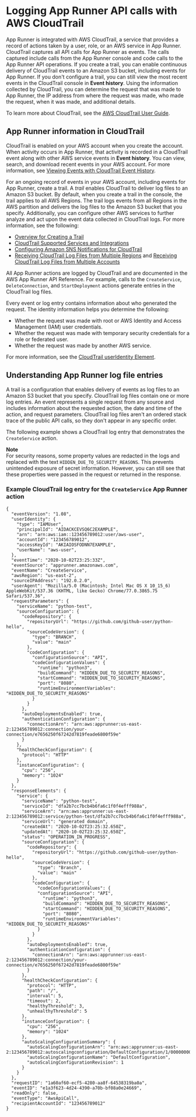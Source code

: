 # Logging App Runner API calls with AWS CloudTrail<a name="monitor-ct"></a>

App Runner is integrated with AWS CloudTrail, a service that provides a record of actions taken by a user, role, or an AWS service in App Runner\. CloudTrail captures all API calls for App Runner as events\. The calls captured include calls from the App Runner console and code calls to the App Runner API operations\. If you create a trail, you can enable continuous delivery of CloudTrail events to an Amazon S3 bucket, including events for App Runner\. If you don't configure a trail, you can still view the most recent events in the CloudTrail console in **Event history**\. Using the information collected by CloudTrail, you can determine the request that was made to App Runner, the IP address from where the request was made, who made the request, when it was made, and additional details\. 

To learn more about CloudTrail, see the [AWS CloudTrail User Guide](https://docs.aws.amazon.com/awscloudtrail/latest/userguide/)\.

## App Runner information in CloudTrail<a name="apprunner-info-in-cloudtrail"></a>

CloudTrail is enabled on your AWS account when you create the account\. When activity occurs in App Runner, that activity is recorded in a CloudTrail event along with other AWS service events in **Event history**\. You can view, search, and download recent events in your AWS account\. For more information, see [Viewing Events with CloudTrail Event History](https://docs.aws.amazon.com/awscloudtrail/latest/userguide/view-cloudtrail-events.html)\. 

For an ongoing record of events in your AWS account, including events for App Runner, create a trail\. A *trail* enables CloudTrail to deliver log files to an Amazon S3 bucket\. By default, when you create a trail in the console, the trail applies to all AWS Regions\. The trail logs events from all Regions in the AWS partition and delivers the log files to the Amazon S3 bucket that you specify\. Additionally, you can configure other AWS services to further analyze and act upon the event data collected in CloudTrail logs\. For more information, see the following: 
+ [Overview for Creating a Trail](https://docs.aws.amazon.com/awscloudtrail/latest/userguide/cloudtrail-create-and-update-a-trail.html)
+ [CloudTrail Supported Services and Integrations](https://docs.aws.amazon.com/awscloudtrail/latest/userguide/cloudtrail-aws-service-specific-topics.html#cloudtrail-aws-service-specific-topics-integrations)
+ [Configuring Amazon SNS Notifications for CloudTrail](https://docs.aws.amazon.com/awscloudtrail/latest/userguide/getting_notifications_top_level.html)
+ [Receiving CloudTrail Log Files from Multiple Regions](https://docs.aws.amazon.com/awscloudtrail/latest/userguide/receive-cloudtrail-log-files-from-multiple-regions.html) and [Receiving CloudTrail Log Files from Multiple Accounts](https://docs.aws.amazon.com/awscloudtrail/latest/userguide/cloudtrail-receive-logs-from-multiple-accounts.html)

All App Runner actions are logged by CloudTrail and are documented in the AWS App Runner API Reference\. For example, calls to the  `CreateService`, `DeleteConnection`, and `StartDeployment` actions generate entries in the CloudTrail log files\. 

Every event or log entry contains information about who generated the request\. The identity information helps you determine the following: 
+ Whether the request was made with root or AWS Identity and Access Management \(IAM\) user credentials\.
+ Whether the request was made with temporary security credentials for a role or federated user\.
+ Whether the request was made by another AWS service\.

For more information, see the [CloudTrail userIdentity Element](https://docs.aws.amazon.com/awscloudtrail/latest/userguide/cloudtrail-event-reference-user-identity.html)\.

## Understanding App Runner log file entries<a name="understanding-apprunner-entries"></a>

A trail is a configuration that enables delivery of events as log files to an Amazon S3 bucket that you specify\. CloudTrail log files contain one or more log entries\. An event represents a single request from any source and includes information about the requested action, the date and time of the action, and request parameters\. CloudTrail log files aren't an ordered stack trace of the public API calls, so they don't appear in any specific order\. 

The following example shows a CloudTrail log entry that demonstrates the `CreateService` action\.

**Note**  
For security reasons, some property values are redacted in the logs and replaced with the text `HIDDEN_DUE_TO_SECURITY_REASONS`\. This prevents unintended exposure of secret information\. However, you can still see that these properties were passed in the request or returned in the response\.

### Example CloudTrail log entry for the `CreateService` App Runner action<a name="understanding-apprunner-entries.example"></a>

```
{
  "eventVersion": "1.08",
  "userIdentity": {
    "type": "IAMUser",
    "principalId": "AIDACKCEVSQ6C2EXAMPLE",
    "arn": "arn:aws:iam::123456789012:user/aws-user",
    "accountId": "123456789012",
    "accessKeyId": "AKIAIOSFODNN7EXAMPLE",
    "userName": "aws-user",
  },
  "eventTime": "2020-10-02T23:25:33Z",
  "eventSource": "apprunner.amazonaws.com",
  "eventName": "CreateService",
  "awsRegion": "us-east-2",
  "sourceIPAddress": "192.0.2.0",
  "userAgent": "Mozilla/5.0 (Macintosh; Intel Mac OS X 10_15_6) AppleWebKit/537.36 (KHTML, like Gecko) Chrome/77.0.3865.75 Safari/537.36",
  "requestParameters": {
    "serviceName": "python-test",
    "sourceConfiguration": {
      "codeRepository": {
        "repositoryUrl": "https://github.com/github-user/python-hello",
        "sourceCodeVersion": {
          "type": "BRANCH",
          "value": "main"
        },
        "codeConfiguration": {
          "configurationSource": "API",
          "codeConfigurationValues": {
            "runtime": "python3",
            "buildCommand": "HIDDEN_DUE_TO_SECURITY_REASONS",
            "startCommand": "HIDDEN_DUE_TO_SECURITY_REASONS",
            "port": "8080",
            "runtimeEnvironmentVariables": "HIDDEN_DUE_TO_SECURITY_REASONS"
          }
        }
      },
      "autoDeploymentsEnabled": true,
      "authenticationConfiguration": {
        "connectionArn": "arn:aws:apprunner:us-east-2:123456789012:connection/your-connection/e7656250f67242d7819feade6800f59e"
      }
    },
    "healthCheckConfiguration": {
      "protocol": "HTTP"
    },
    "instanceConfiguration": {
      "cpu": "256",
      "memory": "1024"
    }
  },
  "responseElements": {
    "service": {
      "serviceName": "python-test",
      "serviceId": "dfa2b7cc7bcb4b6fa6c1f0f4efff988a",
      "serviceArn": "arn:aws:apprunner:us-east-2:123456789012:service/python-test/dfa2b7cc7bcb4b6fa6c1f0f4efff988a",
      "serviceUrl": "generated domain",
      "createdAt": "2020-10-02T23:25:32.650Z",
      "updatedAt": "2020-10-02T23:25:32.650Z",
      "status": "OPERATION_IN_PROGRESS", 
      "sourceConfiguration": {
        "codeRepository": {
          "repositoryUrl": "https://github.com/github-user/python-hello", 
          "sourceCodeVersion": {
            "type": "Branch", 
            "value": "main"
          },
          "codeConfiguration": {
            "codeConfigurationValues": {
            "configurationSource": "API",
              "runtime": "python3", 
              "buildCommand": "HIDDEN_DUE_TO_SECURITY_REASONS", 
              "startCommand": "HIDDEN_DUE_TO_SECURITY_REASONS",
              "port": "8080", 
              "runtimeEnvironmentVariables": "HIDDEN_DUE_TO_SECURITY_REASONS" 
            }
          }
        }, 
        "autoDeploymentsEnabled": true, 
        "authenticationConfiguration": {
          "connectionArn": "arn:aws:apprunner:us-east-2:123456789012:connection/your-connection/e7656250f67242d7819feade6800f59e"
        }
      }, 
      "healthCheckConfiguration": {
        "protocol": "HTTP",
        "path": "/",
        "interval": 5,
        "timeout": 2,
        "healthyThreshold": 3,
        "unhealthyThreshold": 5
      },
      "instanceConfiguration": {
        "cpu": "256", 
        "memory": "1024"
      },
      "autoScalingConfigurationSummary": {
        "autoScalingConfigurationArn": "arn:aws:apprunner:us-east-2:123456789012:autoscalingconfiguration/DefaultConfiguration/1/00000000000000000000000000000001",
        "autoScalingConfigurationName": "DefaultConfiguration",
        "autoScalingConfigurationRevision": 1
      }
    }
  },
  "requestID": "1a60af60-ecf5-4280-aa8f-64538319ba0a",
  "eventID": "e1a3f623-4d24-4390-a70b-bf08a0e24669",
  "readOnly": false,
  "eventType": "AwsApiCall",
  "recipientAccountId": "123456789012"
}
```